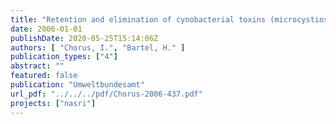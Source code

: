 ```yaml
---
title: "Retention and elimination of cynobacterial toxins (microcystins) through artificial recharge and bank filtration"
date: 2006-01-01
publishDate: 2020-05-25T15:14:06Z
authors: [ "Chorus, I.", "Bartel, H." ]
publication_types: ["4"]
abstract: ""
featured: false
publication: "Umweltbundesamt"
url_pdf: "../../../pdf/Chorus-2006-437.pdf"
projects: ["nasri"]
---
```


